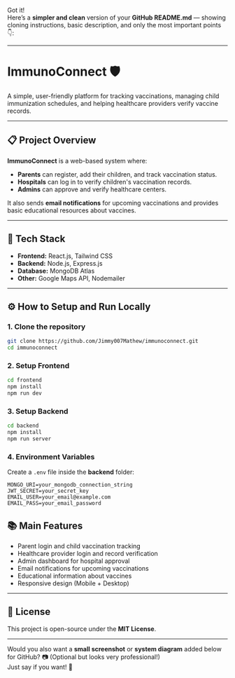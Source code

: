 Got it!  
Here’s a **simpler and clean** version of your **GitHub README.md** — showing cloning instructions, basic description, and only the most important points 👇:

---

# ImmunoConnect 🛡️

A simple, user-friendly platform for tracking vaccinations, managing child immunization schedules, and helping healthcare providers verify vaccine records.

---

## 📋 Project Overview

**ImmunoConnect** is a web-based system where:
- **Parents** can register, add their children, and track vaccination status.
- **Hospitals** can log in to verify children's vaccination records.
- **Admins** can approve and verify healthcare centers.

It also sends **email notifications** for upcoming vaccinations and provides basic educational resources about vaccines.

---

## 🚀 Tech Stack

- **Frontend:** React.js, Tailwind CSS
- **Backend:** Node.js, Express.js
- **Database:** MongoDB Atlas
- **Other:** Google Maps API, Nodemailer

---

## ⚙️ How to Setup and Run Locally

### 1. Clone the repository
```bash
git clone https://github.com/Jimmy007Mathew/immunoconnect.git
cd immunoconnect
```

### 2. Setup Frontend
```bash
cd frontend
npm install
npm run dev
```

### 3. Setup Backend
```bash
cd backend
npm install
npm run server
```

### 4. Environment Variables

Create a `.env` file inside the **backend** folder:
```
MONGO_URI=your_mongodb_connection_string
JWT_SECRET=your_secret_key
EMAIL_USER=your_email@example.com
EMAIL_PASS=your_email_password
```


## 📚 Main Features
- Parent login and child vaccination tracking
- Healthcare provider login and record verification
- Admin dashboard for hospital approval
- Email notifications for upcoming vaccinations
- Educational information about vaccines
- Responsive design (Mobile + Desktop)

---

## 📜 License
This project is open-source under the **MIT License**.

---

Would you also want a **small screenshot** or **system diagram** added below for GitHub? 📷 (Optional but looks very professional!)  
Just say if you want! 🚀
